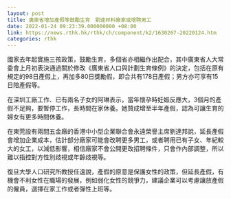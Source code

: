 ```yaml
---
layout: post
title: 廣東省增加產假等鼓勵生育　劉達邦料廠家或增聘男工
date: 2022-01-24 09:23:39.000000000 +08:00
link: https://news.rthk.hk/rthk/ch/component/k2/1630267-20220124.htm
categories: rthk
---
```


國家去年起實施三孩政策，鼓勵生育，多個省亦相繼作出配合，其中廣東省人大常委會上月初表決通過關於修改《廣東省人口與計劃生育條例》的決定，包括在原有規定的98日產假上，再加多80日獎勵假，即合共有178日產假；男方亦可享有15日陪產假等。

在深圳工廠工作、已有兩名子女的阿琳表示，當年懷孕時妊娠反應大，3個月的產假不足夠，要暫停工作，長時間在家休養。她贊成增至半年產假，認為可讓生育的婦女有更多時間休養。

在東莞設有兩間五金廠的香港中小型企業聯合會永遠榮譽主席劉達邦說，延長產假會增加企業成本，估計部分廠家可能會改聘更多男工，或者聘用已有子女、年紀較大的女工，以減低影響，相信廠家不會公開更改招聘條件，只會作內部調整，所以難以指控對方性別歧視或年齡歧視等。

復旦大學人口研究所教授任遠說，產假的原意是保護女性的政策，但延長產假，有機會不利女性在職場的發展，例如弱化女性的競爭力，建議企業可以考慮讓放產假的僱員，選擇在家工作或者彈性上班等。

